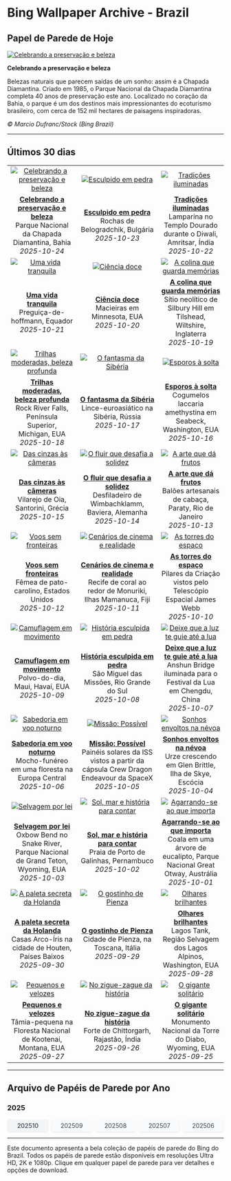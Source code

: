 # Bing Wallpaper Archive - Brazil

## Papel de Parede de Hoje

[![Celebrando a preservação e beleza](https://www.bing.com/th?id=OHR.PondCave_PT-BR4920189612_UHD.jpg&pid=hp&w=2560)](https://bing.codexun.com/br/detail/20251024)

**Celebrando a preservação e beleza**

Belezas naturais que parecem saídas de um sonho: assim é a Chapada Diamantina. Criado em 1985, o Parque Nacional da Chapada Diamantina completa 40 anos de preservação este ano. Localizado no coração da Bahia, o parque é um dos destinos mais impressionantes do ecoturismo brasileiro, com cerca de 152 mil hectares de paisagens inspiradoras.

*© Marcio Dufranc/Stock (Bing Brazil)*

---

## Últimos 30 dias

| | | |
|:---:|:---:|:---:|
| [![Celebrando a preservação e beleza](https://www.bing.com/th?id=OHR.PondCave_PT-BR4920189612_UHD.jpg&pid=hp&w=2560)](https://bing.codexun.com/br/detail/20251024) | [![Esculpido em pedra](https://www.bing.com/th?id=OHR.BulgariaRocks_PT-BR2901045290_UHD.jpg&pid=hp&w=2560)](https://bing.codexun.com/br/detail/20251023) | [![Tradições iluminadas](https://www.bing.com/th?id=OHR.DiyaDiwali_PT-BR3829249285_UHD.jpg&pid=hp&w=2560)](https://bing.codexun.com/br/detail/20251022) | 
| **[Celebrando a preservação e beleza](https://bing.codexun.com/br/detail/20251024)**<br>Parque Nacional da Chapada Diamantina, Bahia<br>*2025-10-24* | **[Esculpido em pedra](https://bing.codexun.com/br/detail/20251023)**<br>Rochas de Belogradchik, Bulgária<br>*2025-10-23* | **[Tradições iluminadas](https://bing.codexun.com/br/detail/20251022)**<br>Lamparina no Templo Dourado durante o Diwali, Amritsar, Índia<br>*2025-10-22* | 
| [![Uma vida tranquila](https://www.bing.com/th?id=OHR.HoffmansSloth_PT-BR5106074004_UHD.jpg&pid=hp&w=2560)](https://bing.codexun.com/br/detail/20251021) | [![Ciência doce](https://www.bing.com/th?id=OHR.AppleHarvest_PT-BR5524058975_UHD.jpg&pid=hp&w=2560)](https://bing.codexun.com/br/detail/20251020) | [![A colina que guarda memórias](https://www.bing.com/th?id=OHR.SilburyHill_PT-BR5871845476_UHD.jpg&pid=hp&w=2560)](https://bing.codexun.com/br/detail/20251019) | 
| **[Uma vida tranquila](https://bing.codexun.com/br/detail/20251021)**<br>Preguiça-de-hoffmann, Equador<br>*2025-10-21* | **[Ciência doce](https://bing.codexun.com/br/detail/20251020)**<br>Macieiras em Minnesota, EUA<br>*2025-10-20* | **[A colina que guarda memórias](https://bing.codexun.com/br/detail/20251019)**<br>Sítio neolítico de Silbury Hill em Tilshead, Wiltshire, Inglaterra<br>*2025-10-19* | 
| [![Trilhas moderadas, beleza profunda](https://www.bing.com/th?id=OHR.RockRiverFalls_PT-BR6243828889_UHD.jpg&pid=hp&w=2560)](https://bing.codexun.com/br/detail/20251018) | [![O fantasma da Sibéria](https://www.bing.com/th?id=OHR.SiberianLynx_PT-BR2004015502_UHD.jpg&pid=hp&w=2560)](https://bing.codexun.com/br/detail/20251017) | [![Esporos à solta](https://www.bing.com/th?id=OHR.AmethystLaccaria_PT-BR2131819157_UHD.jpg&pid=hp&w=2560)](https://bing.codexun.com/br/detail/20251016) | 
| **[Trilhas moderadas, beleza profunda](https://bing.codexun.com/br/detail/20251018)**<br>Rock River Falls, Península Superior, Michigan, EUA<br>*2025-10-18* | **[O fantasma da Sibéria](https://bing.codexun.com/br/detail/20251017)**<br>Lince-euroasiático na Sibéria, Rússia<br>*2025-10-17* | **[Esporos à solta](https://bing.codexun.com/br/detail/20251016)**<br>Cogumelos laccaria amethystina em Seabeck, Washington, EUA<br>*2025-10-16* | 
| [![Das cinzas às câmeras](https://www.bing.com/th?id=OHR.OiaSantorini_PT-BR4517893806_UHD.jpg&pid=hp&w=2560)](https://bing.codexun.com/br/detail/20251015) | [![O fluir que desafia a solidez](https://www.bing.com/th?id=OHR.HinterseeWaterfall_PT-BR2829623135_UHD.jpg&pid=hp&w=2560)](https://bing.codexun.com/br/detail/20251014) | [![A arte que dá frutos](https://www.bing.com/th?id=OHR.DiaCriancas_PT-BR4646526292_UHD.jpg&pid=hp&w=2560)](https://bing.codexun.com/br/detail/20251013) | 
| **[Das cinzas às câmeras](https://bing.codexun.com/br/detail/20251015)**<br>Vilarejo de Oia, Santorini, Grécia<br>*2025-10-15* | **[O fluir que desafia a solidez](https://bing.codexun.com/br/detail/20251014)**<br>Desfiladeiro de Wimbachklamm, Baviera, Alemanha<br>*2025-10-14* | **[A arte que dá frutos](https://bing.codexun.com/br/detail/20251013)**<br>Balões artesanais de cabaça, Paraty, Rio de Janeiro<br>*2025-10-13* | 
| [![Voos sem fronteiras](https://www.bing.com/th?id=OHR.WoodDuckHen_PT-BR4872632595_UHD.jpg&pid=hp&w=2560)](https://bing.codexun.com/br/detail/20251012) | [![Cenários de cinema e realidade](https://www.bing.com/th?id=OHR.MonurikiFiji_PT-BR5100753810_UHD.jpg&pid=hp&w=2560)](https://bing.codexun.com/br/detail/20251011) | [![As torres do espaço](https://www.bing.com/th?id=OHR.WebbPillars_PT-BR6044828934_UHD.jpg&pid=hp&w=2560)](https://bing.codexun.com/br/detail/20251010) | 
| **[Voos sem fronteiras](https://bing.codexun.com/br/detail/20251012)**<br>Fêmea de pato-carolino, Estados Unidos<br>*2025-10-12* | **[Cenários de cinema e realidade](https://bing.codexun.com/br/detail/20251011)**<br>Recife de coral ao redor de Monuriki, Ilhas Mamanuca, Fiji<br>*2025-10-11* | **[As torres do espaço](https://bing.codexun.com/br/detail/20251010)**<br>Pilares da Criação vistos pelo Telescópio Espacial James Webb<br>*2025-10-10* | 
| [![Camuflagem em movimento](https://www.bing.com/th?id=OHR.OctopusCyanea_PT-BR6333276319_UHD.jpg&pid=hp&w=2560)](https://bing.codexun.com/br/detail/20251009) | [![História esculpida em pedra](https://www.bing.com/th?id=OHR.SaoMiguel_PT-BR6587333283_UHD.jpg&pid=hp&w=2560)](https://bing.codexun.com/br/detail/20251008) | [![Deixe que a luz te guie até a lua](https://www.bing.com/th?id=OHR.AnshunBridge_PT-BR6404226352_UHD.jpg&pid=hp&w=2560)](https://bing.codexun.com/br/detail/20251007) | 
| **[Camuflagem em movimento](https://bing.codexun.com/br/detail/20251009)**<br>Polvo-do-dia, Maui, Havaí, EUA<br>*2025-10-09* | **[História esculpida em pedra](https://bing.codexun.com/br/detail/20251008)**<br>São Miguel das Missões, Rio Grande do Sul<br>*2025-10-08* | **[Deixe que a luz te guie até a lua](https://bing.codexun.com/br/detail/20251007)**<br>Anshun Bridge iluminada para o Festival da Lua em Chengdu, China<br>*2025-10-07* | 
| [![Sabedoria em voo noturno](https://www.bing.com/th?id=OHR.TeacherOwl_PT-BR6486384324_UHD.jpg&pid=hp&w=2560)](https://bing.codexun.com/br/detail/20251006) | [![Missão: Possível](https://www.bing.com/th?id=OHR.DragonEndeavour_PT-BR6949241146_UHD.jpg&pid=hp&w=2560)](https://bing.codexun.com/br/detail/20251005) | [![Sonhos envoltos na névoa](https://www.bing.com/th?id=OHR.SkyeHeather_PT-BR7113823627_UHD.jpg&pid=hp&w=2560)](https://bing.codexun.com/br/detail/20251004) | 
| **[Sabedoria em voo noturno](https://bing.codexun.com/br/detail/20251006)**<br>Mocho-funéreo em uma floresta na Europa Central<br>*2025-10-06* | **[Missão: Possível](https://bing.codexun.com/br/detail/20251005)**<br>Painéis solares da ISS vistos a partir da cápsula Crew Dragon Endeavour da SpaceX<br>*2025-10-05* | **[Sonhos envoltos na névoa](https://bing.codexun.com/br/detail/20251004)**<br>Urze crescendo em Glen Brittle, Ilha de Skye, Escócia<br>*2025-10-04* | 
| [![Selvagem por lei](https://www.bing.com/th?id=OHR.OxbowBend_PT-BR2338383870_UHD.jpg&pid=hp&w=2560)](https://bing.codexun.com/br/detail/20251003) | [![Sol, mar e história para contar](https://www.bing.com/th?id=OHR.PraiaPortoGalinhas_PT-BR2218477838_UHD.jpg&pid=hp&w=2560)](https://bing.codexun.com/br/detail/20251002) | [![Agarrando-se ao que importa](https://www.bing.com/th?id=OHR.EucalyptusKoala_PT-BR2049021569_UHD.jpg&pid=hp&w=2560)](https://bing.codexun.com/br/detail/20251001) | 
| **[Selvagem por lei](https://bing.codexun.com/br/detail/20251003)**<br>Oxbow Bend no Snake River, Parque Nacional de Grand Teton, Wyoming, EUA<br>*2025-10-03* | **[Sol, mar e história para contar](https://bing.codexun.com/br/detail/20251002)**<br>Praia de Porto de Galinhas, Pernambuco<br>*2025-10-02* | **[Agarrando-se ao que importa](https://bing.codexun.com/br/detail/20251001)**<br>Coala em uma árvore de eucalipto, Parque Nacional Great Otway, Austrália<br>*2025-10-01* | 
| [![A paleta secreta da Holanda](https://www.bing.com/th?id=OHR.HoutenHouses_PT-BR1748801440_UHD.jpg&pid=hp&w=2560)](https://bing.codexun.com/br/detail/20250930) | [![O gostinho de Pienza](https://www.bing.com/th?id=OHR.PienzaItaly_PT-BR0767999929_UHD.jpg&pid=hp&w=2560)](https://bing.codexun.com/br/detail/20250929) | [![Olhares brilhantes](https://www.bing.com/th?id=OHR.TankLakes_PT-BR9433679717_UHD.jpg&pid=hp&w=2560)](https://bing.codexun.com/br/detail/20250928) | 
| **[A paleta secreta da Holanda](https://bing.codexun.com/br/detail/20250930)**<br>Casas Arco-Íris na cidade de Houten, Países Baixos<br>*2025-09-30* | **[O gostinho de Pienza](https://bing.codexun.com/br/detail/20250929)**<br>Cidade de Pienza, na Toscana, Itália<br>*2025-09-29* | **[Olhares brilhantes](https://bing.codexun.com/br/detail/20250928)**<br>Lagos Tank, Região Selvagem dos Lagos Alpinos, Washington, EUA<br>*2025-09-28* | 
| [![Pequenos e velozes](https://www.bing.com/th?id=OHR.AutumnChipmunk_PT-BR7323455735_UHD.jpg&pid=hp&w=2560)](https://bing.codexun.com/br/detail/20250927) | [![No zigue-zague da história](https://www.bing.com/th?id=OHR.FortChittorgarh_PT-BR4240075767_UHD.jpg&pid=hp&w=2560)](https://bing.codexun.com/br/detail/20250926) | [![O gigante solitário](https://www.bing.com/th?id=OHR.BearLodge_PT-BR9369560385_UHD.jpg&pid=hp&w=2560)](https://bing.codexun.com/br/detail/20250925) | 
| **[Pequenos e velozes](https://bing.codexun.com/br/detail/20250927)**<br>Tâmia-pequena na Floresta Nacional de Kootenai, Montana, EUA<br>*2025-09-27* | **[No zigue-zague da história](https://bing.codexun.com/br/detail/20250926)**<br>Forte de Chittorgarh, Rajastão, Índia<br>*2025-09-26* | **[O gigante solitário](https://bing.codexun.com/br/detail/20250925)**<br>Monumento Nacional da Torre do Diabo, Wyoming, EUA<br>*2025-09-25* | 


---

## Arquivo de Papéis de Parede por Ano

### 2025
<div style="display: grid; grid-template-columns: repeat(auto-fit, minmax(80px, 1fr)); gap: 6px; margin: 12px 0;">
<a href="https://bing.codexun.com/br/archive/202510" style="padding: 6px 12px; font-size: 14px; border-radius: 6px; box-shadow: 0 1px 2px rgba(0,0,0,0.1); background-color: #f3f4f6; color: #374151; text-decoration: none; text-align: center; transition: background-color 0.2s ease; font-weight: 500;">202510</a>
<a href="https://bing.codexun.com/br/archive/202509" style="padding: 6px 12px; font-size: 14px; border-radius: 6px; box-shadow: 0 1px 2px rgba(0,0,0,0.1); background-color: #f9fafb; color: #374151; text-decoration: none; text-align: center; transition: background-color 0.2s ease;">202509</a>
<a href="https://bing.codexun.com/br/archive/202508" style="padding: 6px 12px; font-size: 14px; border-radius: 6px; box-shadow: 0 1px 2px rgba(0,0,0,0.1); background-color: #f9fafb; color: #374151; text-decoration: none; text-align: center; transition: background-color 0.2s ease;">202508</a>
<a href="https://bing.codexun.com/br/archive/202507" style="padding: 6px 12px; font-size: 14px; border-radius: 6px; box-shadow: 0 1px 2px rgba(0,0,0,0.1); background-color: #f9fafb; color: #374151; text-decoration: none; text-align: center; transition: background-color 0.2s ease;">202507</a>
<a href="https://bing.codexun.com/br/archive/202506" style="padding: 6px 12px; font-size: 14px; border-radius: 6px; box-shadow: 0 1px 2px rgba(0,0,0,0.1); background-color: #f9fafb; color: #374151; text-decoration: none; text-align: center; transition: background-color 0.2s ease;">202506</a>
</div>



---

Este documento apresenta a bela coleção de papéis de parede do Bing do Brazil. Todos os papéis de parede estão disponíveis em resoluções Ultra HD, 2K e 1080p. Clique em qualquer papel de parede para ver detalhes e opções de download.
